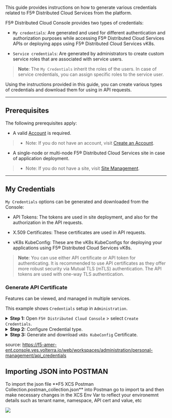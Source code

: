 
<p>This guide provides instructions on how to generate various credentials related to F5® Distributed Cloud Services from the platform.</p>
<p>F5® Distributed Cloud Console provides two types of credentials:</p>
<ul>
<li>
<p><code>My credentials</code>: Are generated and used for different authentication and authorization purposes while accessing F5® Distributed Cloud Services APIs or deploying apps using F5® Distributed Cloud Services vK8s.</p>
</li>
<li>
<p><code>Service credentials</code>: Are generated by administrators to create custom service roles that are associated with service users.</p>
</li>
</ul>
<blockquote>
<p><strong>Note</strong>: The <code>My Credentials</code> inherit the roles of the users. In case of service credentials, you can assign specific roles to the service user.</p>
</blockquote>
<p>Using the instructions provided in this guide, you can create various types of credentials and download them for using in API requests.</p>
<hr>
<h2 id="prerequisites">Prerequisites</h2>
<p>The following prerequisites apply:</p>
<ul>
<li>A valid <a href="https://console.ves.volterra.io">Account</a> is required.</li>
</ul>
<blockquote>
<ul>
<li>Note: If you do not have an account, visit <a href="/docs/quick-start/on-board">Create an Account</a>.</li>
</ul>
</blockquote>
<ul>
<li>A single-node or multi-node F5® Distributed Cloud Services site in case of application deployment.</li>
</ul>
<blockquote>
<ul>
<li>Note: If you do not have a site, visit <a href="/docs/how-to/site-management">Site Management</a>.</li>
</ul>
</blockquote>
<hr>
<h2 id="my-credentials">My Credentials</h2>
<p><code>My Credentials</code> options can be generated and downloaded from the Console:</p>
<ul>
<li>
<p>API Tokens: The tokens are used in site deployment, and also for the authorization in the API requests.</p>
</li>
<li>
<p>X.509 Certificates: These certificates are used in API requests.</p>
</li>
<li>
<p>vK8s KubeConfig: These are the vK8s KubeConfigs for deploying your applications using F5® Distributed Cloud Services vK8s.</p>
</li>
</ul>
<blockquote>
<p><strong>Note</strong>: You can use either API certificate or API token for authenticating. It is recommended to use API certificates as they offer more robust security via Mutual TLS (mTLS) authentication. The API tokens are used with one-way TLS authentication.</p>
</blockquote>
<h3 id="generate-api-certificate">Generate API Certificate</h3>
<p>Features can be viewed, and managed in multiple services.</p>
<p>This example shows <code>Credentials</code> setup in <code>Administration</code>.</p>
<details>
<summary><b>Step 1:</b> Open <CODE>F5® Distributed Cloud Console</CODE> > select <CODE>Create Credentials</CODE>.</summary>  
<ul>
<li>Open <code>F5® Distributed Cloud Console</code> homepage, select <code>Administration</code> box.</li>
</ul>
<p><figure class="gatsby-resp-image-figure" style="">
    <span
      class="gatsby-resp-image-wrapper"
      style="position: relative; display: block; margin-left: auto; margin-right: auto; max-width: 2000px; "
    >
      <span
    class="gatsby-resp-image-background-image"
    style="padding-bottom: 53.2%; position: relative; bottom: 0; left: 0; background-image: url('data:image/webp;base64,UklGRjgAAABXRUJQVlA4ICwAAADQAgCdASoUAAsAPtFUo0uoJKMhsAgBABoJaQAAe/QAAP7xh2uypzsBWHkAAA=='); background-size: cover; display: block;"
  ></span>
  <picture>
          <source
              srcset="/docs/static/6cc23f597999ee52e128305c6621bd91/10636/NEW_HOME_PAGE_C.webp 500w,
/docs/static/6cc23f597999ee52e128305c6621bd91/e00f7/NEW_HOME_PAGE_C.webp 1000w,
/docs/static/6cc23f597999ee52e128305c6621bd91/56b60/NEW_HOME_PAGE_C.webp 2000w,
/docs/static/6cc23f597999ee52e128305c6621bd91/09625/NEW_HOME_PAGE_C.webp 3000w,
/docs/static/6cc23f597999ee52e128305c6621bd91/cddfd/NEW_HOME_PAGE_C.webp 3344w"
              sizes="(max-width: 2000px) 100vw, 2000px"
              type="image/webp"
            />
          <source
            srcset="/docs/static/6cc23f597999ee52e128305c6621bd91/b30f8/NEW_HOME_PAGE_C.png 500w,
/docs/static/6cc23f597999ee52e128305c6621bd91/332ff/NEW_HOME_PAGE_C.png 1000w,
/docs/static/6cc23f597999ee52e128305c6621bd91/99e71/NEW_HOME_PAGE_C.png 2000w,
/docs/static/6cc23f597999ee52e128305c6621bd91/22748/NEW_HOME_PAGE_C.png 3000w,
/docs/static/6cc23f597999ee52e128305c6621bd91/8c641/NEW_HOME_PAGE_C.png 3344w"
            sizes="(max-width: 2000px) 100vw, 2000px"
            type="image/png"
          />
          <img
            class="gatsby-resp-image-image"
            src="/docs/static/6cc23f597999ee52e128305c6621bd91/99e71/NEW_HOME_PAGE_C.png"
            alt="NEW HOME PAGE C"
            title="Figure: Homepage"
            loading="lazy"
            decoding="async"
            style="width:100%;height:100%;margin:0;vertical-align:middle;position:absolute;top:0;left:0;"
          />
        </picture>
    </span>
    <figcaption class="gatsby-resp-image-figcaption">Figure: Homepage</figcaption>
  </figure></p>
<ul>
<li>Select <code>Personal Management</code> in left column menu > select <code>Credentials</code> > <code>+ Create Credentials</code>.</li>
</ul>
<p><figure class="gatsby-resp-image-figure" style="">
    <span
      class="gatsby-resp-image-wrapper"
      style="position: relative; display: block; margin-left: auto; margin-right: auto; max-width: 2000px; "
    >
      <span
    class="gatsby-resp-image-background-image"
    style="padding-bottom: 53.2%; position: relative; bottom: 0; left: 0; background-image: url('data:image/webp;base64,UklGRjwAAABXRUJQVlA4IDAAAADQAgCdASoUAAsAPtFUo0uoJKMhsAgBABoJaQAAfj4AAP7yFO6hj89ihkQNSSVV4AA='); background-size: cover; display: block;"
  ></span>
  <picture>
          <source
              srcset="/docs/static/808dbc31857294917af65d54c0ff36b0/10636/CREDS_MAIN2.2B.webp 500w,
/docs/static/808dbc31857294917af65d54c0ff36b0/e00f7/CREDS_MAIN2.2B.webp 1000w,
/docs/static/808dbc31857294917af65d54c0ff36b0/56b60/CREDS_MAIN2.2B.webp 2000w,
/docs/static/808dbc31857294917af65d54c0ff36b0/09625/CREDS_MAIN2.2B.webp 3000w,
/docs/static/808dbc31857294917af65d54c0ff36b0/0c2e3/CREDS_MAIN2.2B.webp 3356w"
              sizes="(max-width: 2000px) 100vw, 2000px"
              type="image/webp"
            />
          <source
            srcset="/docs/static/808dbc31857294917af65d54c0ff36b0/b30f8/CREDS_MAIN2.2B.png 500w,
/docs/static/808dbc31857294917af65d54c0ff36b0/332ff/CREDS_MAIN2.2B.png 1000w,
/docs/static/808dbc31857294917af65d54c0ff36b0/99e71/CREDS_MAIN2.2B.png 2000w,
/docs/static/808dbc31857294917af65d54c0ff36b0/22748/CREDS_MAIN2.2B.png 3000w,
/docs/static/808dbc31857294917af65d54c0ff36b0/2c042/CREDS_MAIN2.2B.png 3356w"
            sizes="(max-width: 2000px) 100vw, 2000px"
            type="image/png"
          />
          <img
            class="gatsby-resp-image-image"
            src="/docs/static/808dbc31857294917af65d54c0ff36b0/99e71/CREDS_MAIN2.2B.png"
            alt="CREDS MAIN2 2B"
            title="Figure: Create Credentials"
            loading="lazy"
            decoding="async"
            style="width:100%;height:100%;margin:0;vertical-align:middle;position:absolute;top:0;left:0;"
          />
        </picture>
    </span>
    <figcaption class="gatsby-resp-image-figcaption">Figure: Create Credentials</figcaption>
  </figure></p>
</details>
<details>
<summary><b>Step 2:</b> Configure Credential type.</summary>  
<ul>
<li>
<p>Enter <code>Name</code> for your certificate.</p>
</li>
<li>
<p>Select <code>vK8s KubeConfig</code> in <code>Credential type</code> drop-down menu.</p>
</li>
<li>
<p>Select <code>Namespace</code> option in drop-down menu.</p>
</li>
<li>
<p>Select <code>vK8s cluster name</code> option in drop-down menu.</p>
</li>
<li>
<p>Select <code>Expiry date</code> from calendar drop-down.</p>
</li>
</ul>
<p><figure class="gatsby-resp-image-figure" style="">
    <span
      class="gatsby-resp-image-wrapper"
      style="position: relative; display: block; margin-left: auto; margin-right: auto; max-width: 2000px; "
    >
      <span
    class="gatsby-resp-image-background-image"
    style="padding-bottom: 53.2%; position: relative; bottom: 0; left: 0; background-image: url('data:image/webp;base64,UklGRkwAAABXRUJQVlA4IEAAAADwAgCdASoUAAsALplotFoiqCgoCACYSgC06COh1o5CtADWkPtRfCUGjuistzzpXc9xLVcGaUJ+j6mmz1UYYAAA'); background-size: cover; display: block;"
  ></span>
  <picture>
          <source
              srcset="/docs/static/cf0da2dd558d8e990e44aa7fae4df778/10636/CREDS_KUBECONFIG_3.webp 500w,
/docs/static/cf0da2dd558d8e990e44aa7fae4df778/e00f7/CREDS_KUBECONFIG_3.webp 1000w,
/docs/static/cf0da2dd558d8e990e44aa7fae4df778/56b60/CREDS_KUBECONFIG_3.webp 2000w,
/docs/static/cf0da2dd558d8e990e44aa7fae4df778/09625/CREDS_KUBECONFIG_3.webp 3000w,
/docs/static/cf0da2dd558d8e990e44aa7fae4df778/0c2e3/CREDS_KUBECONFIG_3.webp 3356w"
              sizes="(max-width: 2000px) 100vw, 2000px"
              type="image/webp"
            />
          <source
            srcset="/docs/static/cf0da2dd558d8e990e44aa7fae4df778/b30f8/CREDS_KUBECONFIG_3.png 500w,
/docs/static/cf0da2dd558d8e990e44aa7fae4df778/332ff/CREDS_KUBECONFIG_3.png 1000w,
/docs/static/cf0da2dd558d8e990e44aa7fae4df778/99e71/CREDS_KUBECONFIG_3.png 2000w,
/docs/static/cf0da2dd558d8e990e44aa7fae4df778/22748/CREDS_KUBECONFIG_3.png 3000w,
/docs/static/cf0da2dd558d8e990e44aa7fae4df778/2c042/CREDS_KUBECONFIG_3.png 3356w"
            sizes="(max-width: 2000px) 100vw, 2000px"
            type="image/png"
          />
          <img
            class="gatsby-resp-image-image"
            src="/docs/static/cf0da2dd558d8e990e44aa7fae4df778/99e71/CREDS_KUBECONFIG_3.png"
            alt="CREDS KUBECONFIG 3"
            title="Figure: Create vK8s KubeConfig"
            loading="lazy"
            decoding="async"
            style="width:100%;height:100%;margin:0;vertical-align:middle;position:absolute;top:0;left:0;"
          />
        </picture>
    </span>
    <figcaption class="gatsby-resp-image-figcaption">Figure: Create vK8s KubeConfig</figcaption>
  </figure></p>
</details>
<details>
<summary><b>Step 3:</b> Generate and download <code>vK8s KubeConfig</code> Certificate.</summary>
<ul>
<li>Select <code>Download</code> button to generate and download vK8s KubeConfig certificate file.</li>
</ul>
<p><figure class="gatsby-resp-image-figure" style="">
    <span
      class="gatsby-resp-image-wrapper"
      style="position: relative; display: block; margin-left: auto; margin-right: auto; max-width: 2000px; "
    >
      <span
    class="gatsby-resp-image-background-image"
    style="padding-bottom: 53.2%; position: relative; bottom: 0; left: 0; background-image: url('data:image/webp;base64,UklGRkwAAABXRUJQVlA4IEAAAADwAgCdASoUAAsALplotFoiqCgoCACYSgC06COh1o5CtADWkPtRfCUGjuistzzpXc9xLVcGaUJ+j6mmz1UYYAAA'); background-size: cover; display: block;"
  ></span>
  <picture>
          <source
              srcset="/docs/static/cf0da2dd558d8e990e44aa7fae4df778/10636/CREDS_KUBECONFIG_3.webp 500w,
/docs/static/cf0da2dd558d8e990e44aa7fae4df778/e00f7/CREDS_KUBECONFIG_3.webp 1000w,
/docs/static/cf0da2dd558d8e990e44aa7fae4df778/56b60/CREDS_KUBECONFIG_3.webp 2000w,
/docs/static/cf0da2dd558d8e990e44aa7fae4df778/09625/CREDS_KUBECONFIG_3.webp 3000w,
/docs/static/cf0da2dd558d8e990e44aa7fae4df778/0c2e3/CREDS_KUBECONFIG_3.webp 3356w"
              sizes="(max-width: 2000px) 100vw, 2000px"
              type="image/webp"
            />
          <source
            srcset="/docs/static/cf0da2dd558d8e990e44aa7fae4df778/b30f8/CREDS_KUBECONFIG_3.png 500w,
/docs/static/cf0da2dd558d8e990e44aa7fae4df778/332ff/CREDS_KUBECONFIG_3.png 1000w,
/docs/static/cf0da2dd558d8e990e44aa7fae4df778/99e71/CREDS_KUBECONFIG_3.png 2000w,
/docs/static/cf0da2dd558d8e990e44aa7fae4df778/22748/CREDS_KUBECONFIG_3.png 3000w,
/docs/static/cf0da2dd558d8e990e44aa7fae4df778/2c042/CREDS_KUBECONFIG_3.png 3356w"
            sizes="(max-width: 2000px) 100vw, 2000px"
            type="image/png"
          />
          <img
            class="gatsby-resp-image-image"
            src="/docs/static/cf0da2dd558d8e990e44aa7fae4df778/99e71/CREDS_KUBECONFIG_3.png"
            alt="CREDS KUBECONFIG 3"
            title="Figure: Generate and download vK8s KubeConfig Certificate"
            loading="lazy"
            decoding="async"
            style="width:100%;height:100%;margin:0;vertical-align:middle;position:absolute;top:0;left:0;"
          />
        </picture>
    </span>
    <figcaption class="gatsby-resp-image-figcaption">Figure: Generate and download vK8s KubeConfig Certificate</figcaption>
  </figure></p>
<blockquote>
<p><strong>Note</strong>: The maximum allowed expiry date for users is set by the tenant administrator. The system allows the administrator to set a maximum expiry of 365 days. The default expiry is 90 days.</p>
</blockquote>
<ul>
<li>Use in deployments after generating.</li>
</ul>
  </figure></p>
</details>


source: https://f5-amer-ent.console.ves.volterra.io/web/workspaces/administration/personal-management/api_credentials


<h2 id="prerequisites">Importing JSON into POSTMAN</h2>
To import the json file **F5 XCS Postman Collection.postman_collection.json** into Postman go to import ta and then make necessary changes in the XCS Env Var to reflect your environemnt details such as tenant name, namespace, API cert and value, etc

![](./https://github.com/marlonfrank30/f5-XCS-LB-WAAP-Policy-using-API-method/blob/db1034e5e53a1ed13ef9bff5db2a91046157ccf2/pictures/XCS%20ENV%20VAR.png)
